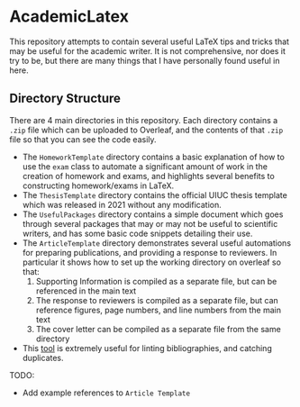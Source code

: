 # AcademicLatex

This repository attempts to contain several useful LaTeX tips and tricks that may be useful for the academic writer.
It is not comprehensive, nor does it try to be, but there are many things that I have personally found useful in here.

## Directory Structure
There are 4 main directories in this repository.
Each directory contains a `.zip` file which can be uploaded to Overleaf, and the contents of that `.zip` file so that you can see the code easily.

- The `HomeworkTemplate` directory contains a basic explanation of how to use the `exam` class to automate a significant amount of work in the creation of homework and exams, and highlights several benefits to constructing homework/exams in LaTeX.
- The `ThesisTemplate` directory contains the official UIUC thesis template which was released in 2021 without any modification.
- The `UsefulPackages` directory contains a simple document which goes through several packages that may or may not be useful to scientific writers, and has some basic code snippets detailing their use.
- The `ArticleTemplate` directory demonstrates several useful automations for preparing publications, and providing a response to reviewers.
In particular it shows how to set up the working directory on overleaf so that:
  1. Supporting Information is compiled as a separate file, but can be referenced in the main text
  1. The response to reviewers is compiled as a separate file, but can reference figures, page numbers, and line numbers from the main text
  1. The cover letter can be compiled as a separate file from the same directory
- This [tool](https://flamingtempura.github.io/bibtex-tidy/index.html) is extremely useful for linting bibliographies, and catching duplicates. 

TODO:
- Add example references to `Article Template`
